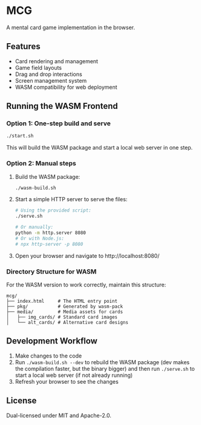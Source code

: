 # MCG

A mental card game implementation in the browser.

## Features

- Card rendering and management
- Game field layouts
- Drag and drop interactions
- Screen management system
- WASM compatibility for web deployment

## Running the WASM Frontend


### Option 1: One-step build and serve

```bash
./start.sh
```
This will build the WASM package and start a local web server in one step.

### Option 2: Manual steps
1. Build the WASM package:
   ```bash
   ./wasm-build.sh
2. Start a simple HTTP server to serve the files:
   ```bash
   # Using the provided script:
   ./serve.sh

   # Or manually:
   python -m http.server 8080
   # Or with Node.js:
   # npx http-server -p 8080
   ```

3. Open your browser and navigate to http://localhost:8080/

### Directory Structure for WASM

For the WASM version to work correctly, maintain this structure:
```
mcg/
├── index.html     # The HTML entry point
├── pkg/           # Generated by wasm-pack
├── media/         # Media assets for cards
│   ├── img_cards/ # Standard card images
│   └── alt_cards/ # Alternative card designs
```


## Development Workflow

1. Make changes to the code
2. Run `./wasm-build.sh --dev` to rebuild the WASM package (dev makes the
   compilation faster, but the binary bigger) and then run `./serve.sh` to start
   a local web server (if not already running)
3. Refresh your browser to see the changes

## License

Dual-licensed under MIT and Apache-2.0.

